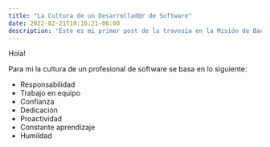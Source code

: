 ```yaml
---
title: "La Cultura de un Desarrollad@r de Software"
date: 2022-02-21T18:16:21-06:00
description: 'Este es mi primer post de la travesía en la Misión de Backend con Node JS de Launch X.'
---
```


Hola! 

Para mi la cultura de un profesional de software se basa en lo siguiente:

- Responsabilidad
- Trabajo en equipo
- Confianza
- Dedicación
- Proactividad
- Constante aprendizaje
- Humildad
